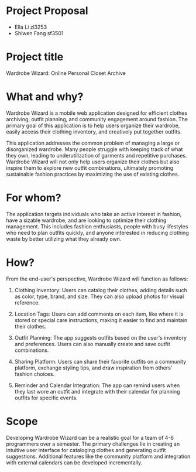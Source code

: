 # Project Proposal
- Ella Li zl3253 
- Shiwen Fang sf3501

# Project title
Wardrobe Wizard: Online Personal Closet Archive

# What and why?
Wardrobe Wizard is a mobile web application designed for efficient clothes archiving, outfit planning, and community engagement around fashion. The primary goal of this application is to help users organize their wardrobe, easily access their clothing inventory, and creatively put together outfits.

This application addresses the common problem of managing a large or disorganized wardrobe. Many people struggle with keeping track of what they own, leading to underutilization of garments and repetitive purchases. Wardrobe Wizard will not only help users organize their clothes but also inspire them to explore new outfit combinations, ultimately promoting sustainable fashion practices by maximizing the use of existing clothes.

# For whom?
The application targets individuals who take an active interest in fashion, have a sizable wardrobe, and are looking to optimize their clothing management. This includes fashion enthusiasts, people with busy lifestyles who need to plan outfits quickly, and anyone interested in reducing clothing waste by better utilizing what they already own.

# How?
From the end-user's perspective, Wardrobe Wizard will function as follows:

1. Clothing Inventory: Users can catalog their clothes, adding details such as color, type, brand, and size. They can also upload photos for visual reference.

2. Location Tags: Users can add comments on each item, like where it is stored or special care instructions, making it easier to find and maintain their clothes.

3. Outfit Planning: The app suggests outfits based on the user's inventory and preferences. Users can also manually create and save outfit combinations.

4. Sharing Platform: Users can share their favorite outfits on a community platform, exchange styling tips, and draw inspiration from others' fashion choices.

5. Reminder and Calendar Integration: The app can remind users when they last wore an outfit and integrate with their calendar for planning outfits for specific events.

# Scope
Developing Wardrobe Wizard can be a realistic goal for a team of 4-6 programmers over a semester. The primary challenges lie in creating an intuitive user interface for cataloging clothes and generating outfit suggestions. Additional features like the community platform and integration with external calendars can be developed incrementally. 